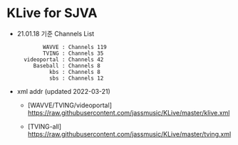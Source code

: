# KLive for SJVA

* 21.01.18 기준 Channels List

              WAVVE : Channels 119
              TVING : Channels 35
        videoportal : Channels 42
           Baseball : Channels 8
                kbs : Channels 8
                sbs : Channels 12

* xml addr (updated 2022-03-21)

  - [WAVVE/TVING/videoportal]
    https://raw.githubusercontent.com/jassmusic/KLive/master/klive.xml

  - [TVING-all]
    https://raw.githubusercontent.com/jassmusic/KLive/master/tving.xml


